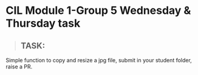 # CIL Module 1-Group 5 Wednesday & Thursday task

> ## **TASK:**

Simple function to copy and resize a jpg file, submit in your student folder,
raise a PR.